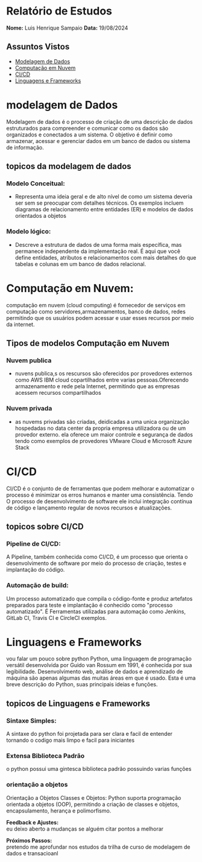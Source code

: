 # Relatório de Estudos

**Nome:** Luis Henrique Sampaio
**Data:** 19/08/2024

## Assuntos Vistos

- [Modelagem de Dados](#modelagem-de-dados)
- [Computação em Nuvem](#Computação-em-Nuvem)
- [CI/CD](#CI/CD)
- [Linguagens e Frameworks](#Linguagens-Frameworks)

# modelagem de Dados
Modelagem de dados é o processo de criação de uma descrição de dados estruturados para compreender e comunicar como os dados são organizados e conectados a um sistema. O objetivo é definir como armazenar, acessar e gerenciar dados em um banco de dados ou sistema de informação.

## topicos da modelagem de dados

 ### Modelo Conceitual:
 - Representa uma ideia geral e de alto nível de como um sistema deveria ser sem se preocupar com detalhes técnicos. Os exemplos incluem diagramas de relacionamento entre entidades (ER) e modelos de dados orientados a objetos

 ### Modelo lógico:
 - Descreve a estrutura de dados de uma forma mais específica, mas permanece independente da implementação real. É aqui que você define entidades, atributos e relacionamentos com mais detalhes do que tabelas e colunas em um banco de dados relacional.

# Computação em Nuvem:
computação em nuvem (cloud computing) é fornecedor de serviços em computação 
como servidores,armazenamentos, banco de dados, redes
permitindo que os usuários podem acessar e usar esses recursos por meio da internet.

## Tipos de modelos Computação em Nuvem

### Nuvem publica
- nuvens publica,s os rescursos são oferecidos por provedores externos como AWS IBM cloud 
copartilhados entre varias pessoas.Oferecendo armazenamento e rede pela Internet, permitindo que as empresas acessem recursos compartilhados 

### Nuvem privada
- as nuvems privadas são criadas, deidicadas a uma unica organização hospedadas no data center da propria empresa
utilizadora ou de um provedor externo. ela oferece um maior controle e segurança de dados 
tendo como exemplos de provedores VMware Cloud e Microsoft Azure Stack


# CI/CD
CI/CD é o conjunto de de ferramentas que podem melhorar e automatizar o processo é minimizar os erros humanos
e manter uma consistência.
Tendo O processo de desenvolvimento de software ele inclui integração contínua de código e lançamento regular de novos recursos e atualizações.

## topicos sobre CI/CD

### Pipeline de CI/CD:
A Pipeline, também conhecida como CI/CD, é um processo que orienta o desenvolvimento de software por meio do processo de criação, testes e implantação do código.

### Automação de build:
Um processo automatizado que compila o código-fonte e produz artefatos preparados para teste e implantação é conhecido como "processo automatizado". É
Ferramentas utilizadas para automação como Jenkins, GitLab CI, Travis CI e CircleCI exemplos.

# Linguagens e Frameworks
vou falar um pouco sobre python 
Python, uma linguagem de programação versátil desenvolvida por Guido van Rossum em 1991, é conhecida por sua legibilidade. Desenvolvimento web, análise de dados e aprendizado de máquina são apenas algumas das muitas áreas em que é usado. Esta é uma breve descrição do Python, suas principais ideias e funções. 

## topicos de Linguagens e Frameworks

### Sintaxe Simples:
A sintaxe do python foi projetada para ser clara e facil de entender 
tornando o codigo mais limpo e facil para iniciantes

### Extensa Biblioteca Padrão
o python possui uma gintesca biblioteca padrão possuindo varias funções

### orientação a objetos
Orientação a Objetos
Classes e Objetos: Python suporta programação orientada a objetos (OOP), permitindo a criação de classes e objetos, encapsulamento, herança e polimorfismo.



**Feedback e Ajustes:**  
eu deixo aberto a mudanças se alguém citar pontos a melhorar 

**Próximos Passos:**  
pretendo me aprofundar nos estudos da trilha de curso de modelagem de dados e transacioanl
